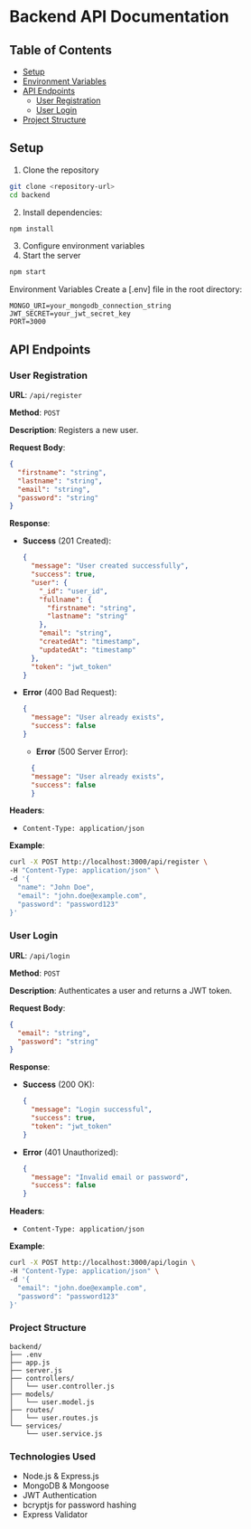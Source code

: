 # Backend API Documentation

## Table of Contents

- [Setup](#setup)
- [Environment Variables](#environment-variables)
- [API Endpoints](#api-endpoints)
  - [User Registration](#user-registration)
  - [User Login](#user-login)
- [Project Structure](#project-structure)

## Setup

1. Clone the repository

```bash
git clone <repository-url>
cd backend
```

2. Install dependencies:

```bash
npm install
```

3. Configure environment variables
4. Start the server

```bash
npm start
```

Environment Variables
Create a [.env] file in the root directory:

```
MONGO_URI=your_mongodb_connection_string
JWT_SECRET=your_jwt_secret_key
PORT=3000
```

## API Endpoints

### User Registration

**URL**: `/api/register`

**Method**: `POST`

**Description**: Registers a new user.

**Request Body**:

```json
{
  "firstname": "string",
  "lastname": "string",
  "email": "string",
  "password": "string"
}
```

**Response**:

- **Success** (201 Created):
  ```json
  {
    "message": "User created successfully",
    "success": true,
    "user": {
      "_id": "user_id",
      "fullname": {
        "firstname": "string",
        "lastname": "string"
      },
      "email": "string",
      "createdAt": "timestamp",
      "updatedAt": "timestamp"
    },
    "token": "jwt_token"
  }
  ```
- **Error** (400 Bad Request):
  ```json
  {
    "message": "User already exists",
    "success": false
  }
  ```
  - **Error** (500 Server Error):
  ```json
    {
    "message": "User already exists",
    "success": false
    }
  ```

**Headers**:

- `Content-Type: application/json`

**Example**:

```bash
curl -X POST http://localhost:3000/api/register \
-H "Content-Type: application/json" \
-d '{
  "name": "John Doe",
  "email": "john.doe@example.com",
  "password": "password123"
}'
```

### User Login

**URL**: `/api/login`

**Method**: `POST`

**Description**: Authenticates a user and returns a JWT token.

**Request Body**:

```json
{
  "email": "string",
  "password": "string"
}
```

**Response**:

- **Success** (200 OK):
  ```json
  {
    "message": "Login successful",
    "success": true,
    "token": "jwt_token"
  }
  ```
- **Error** (401 Unauthorized):
  ```json
  {
    "message": "Invalid email or password",
    "success": false
  }
  ```

**Headers**:

- `Content-Type: application/json`

**Example**:

```bash
curl -X POST http://localhost:3000/api/login \
-H "Content-Type: application/json" \
-d '{
  "email": "john.doe@example.com",
  "password": "password123"
}'
```

### Project Structure
```
backend/
├── .env
├── app.js
├── server.js
├── controllers/
│   └── user.controller.js
├── models/
│   └── user.model.js
├── routes/
│   └── user.routes.js
└── services/
    └── user.service.js
```
### Technologies Used
- Node.js & Express.js
- MongoDB & Mongoose
- JWT Authentication
- bcryptjs for password hashing
- Express Validator